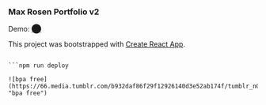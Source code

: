 ### Max Rosen Portfolio v2

Demo: [⬤](https://sucrete.github.io/imax/)

This project was bootstrapped with [Create React App](https://github.com/facebook/create-react-app).

````npm start

```npm run deploy

![bpa free](https://66.media.tumblr.com/b932daf86f29f12926140d3e52ab174f/tumblr_n0x97cjXvc1trrgzfo1_250.gif "bpa free")
````
